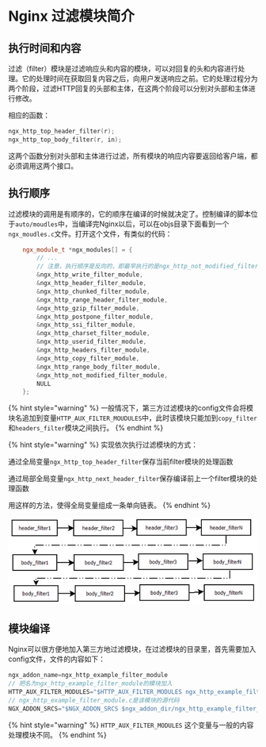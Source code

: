# Nginx 过滤模块简介

## 执行时间和内容

过滤（filter）模块是过滤响应头和内容的模块，可以对回复的头和内容进行处理。它的处理时间在获取回复内容之后，向用户发送响应之前。它的处理过程分为两个阶段，过滤HTTP回复的头部和主体，在这两个阶段可以分别对头部和主体进行修改。

相应的函数：

```cpp
ngx_http_top_header_filter(r);
ngx_http_top_body_filter(r, in);
```

这两个函数分别对头部和主体进行过滤，所有模块的响应内容要返回给客户端，都必须调用这两个接口。

## 执行顺序

过滤模块的调用是有顺序的，它的顺序在编译的时候就决定了。控制编译的脚本位于`auto/moudles`中，当编译完Nginx以后，可以在objs目录下面看到一个`ngx_moudles.c`文件。打开这个文件，有类似的代码：

```cpp
    ngx_module_t *ngx_modules[] = {
        // ...
        // 注意，执行顺序是反向的，即最早执行的是ngx_http_not_modified_filter_module
        &ngx_http_write_filter_module,
        &ngx_http_header_filter_module,
        &ngx_http_chunked_filter_module,
        &ngx_http_range_header_filter_module,
        &ngx_http_gzip_filter_module,
        &ngx_http_postpone_filter_module,
        &ngx_http_ssi_filter_module,
        &ngx_http_charset_filter_module,
        &ngx_http_userid_filter_module,
        &ngx_http_headers_filter_module,
        &ngx_http_copy_filter_module,
        &ngx_http_range_body_filter_module,
        &ngx_http_not_modified_filter_module,
        NULL
    };
```

{% hint style="warning" %}
一般情况下，第三方过滤模块的config文件会将模块名追加到变量`HTTP_AUX_FILTER_MOUDULES`中，此时该模块只能加到`copy_filter`和`headers_filter`模块之间执行。
{% endhint %}

{% hint style="warning" %}
实现依次执行过滤模块的方式：

通过全局变量`ngx_http_top_header_filter`保存当前filter模块的处理函数

通过局部全局变量`ngx_http_next_header_filter`保存编译前上一个filter模块的处理函数

用这样的方法，使得全局变量组成一条单向链表。
{% endhint %}

![&#x54CD;&#x5E94;&#x5934;&#x548C;&#x54CD;&#x5E94;&#x4F53;&#x8FC7;&#x6EE4;&#x51FD;&#x6570;&#x7684;&#x6267;&#x884C;&#x987A;&#x5E8F;](../.gitbook/assets/image%20%288%29.png)

## 模块编译

Nginx可以很方便地加入第三方地过滤模块，在过滤模块的目录里，首先需要加入config文件，文件的内容如下：

```cpp
ngx_addon_name=ngx_http_example_filter_module 
// 把名为ngx_http_example_filter_module的模块加入
HTTP_AUX_FILTER_MODULES="$HTTP_AUX_FILTER_MODULES ngx_http_example_filter_module" 
// ngx_http_example_filter_module.c是该模块的源代码
NGX_ADDON_SRCS="$NGX_ADDON_SRCS $ngx_addon_dir/ngx_http_example_filter_module.c"
```

{% hint style="warning" %}
`HTTP_AUX_FILTER_MODULES` 这个变量与一般的内容处理模块不同。
{% endhint %}


